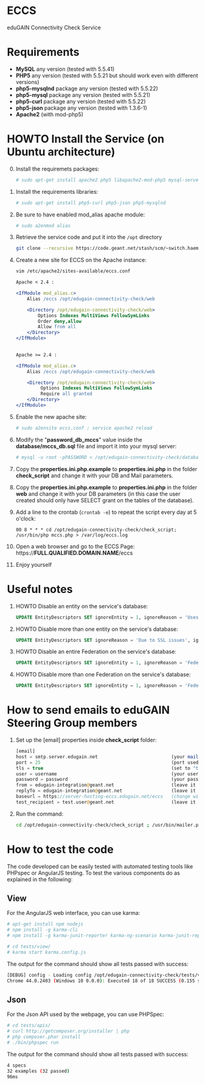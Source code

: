 # ECCS
eduGAIN Connectivity Check Service

# Requirements

- **MySQL** any version (tested with 5.5.41)
- **PHP5** any version (tested with 5.5.21 but should work even with different versions)
- **php5-mysqlnd** package any version (tested with 5.5.22)
- **php5-mysql** package any version (tested with 5.5.21)
- **php5-curl** package any version (tested with 5.5.22)
- **php5-json** package any version (tested with 1.3.6-1)
- **Apache2** (with mod-php5) 

# HOWTO Install the Service (on Ubuntu architecture)

0. Install the requiremets packages:

   ```sh
   # sudo apt-get install apache2 php5 libapache2-mod-php5 mysql-server
   ```

1. Install the requirements libraries:

   ```sh      
   # sudo apt-get install php5-curl php5-json php5-mysqlnd
   ```

2. Be sure to have enabled mod_alias apache module: 

   ```sh
   # sudo a2enmod alias
   ```

3. Retrieve the service code and put it into the `/opt` directory
        
   ```sh
   git clone --recursive https://code.geant.net/stash/scm/~switch.haemmerle/edugain-connectivity-check.git /opt/edugain-connectivity-check
   ```

4. Create a new site for ECCS on the Apache instance:

   ```apache
   vim /etc/apache2/sites-available/eccs.conf
   
   Apache < 2.4 : 

   <IfModule mod_alias.c>
       Alias /eccs /opt/edugain-connectivity-check/web

       <Directory /opt/edugain-connectivity-check/web>
           Options Indexes MultiViews FollowSymLinks
           Order deny,allow
           Allow from all
       </Directory>
   </IfModule>

     
   Apache >= 2.4 :

   <IfModule mod_alias.c>
       Alias /eccs /opt/edugain-connectivity-check/web

       <Directory /opt/edugain-connectivity-check/web>
            Options Indexes MultiViews FollowSymLinks
            Require all granted
       </Directory>
   </IfModule>
   ```

5. Enable the new apache site:

   ```sh
   # sudo a2ensite eccs.conf ; service apache2 reload
   ```

6. Modify the "**password_db_mccs**" value inside the **database/mccs_db.sql** file and import it into your mysql server:
        
   ```sh
   # mysql -u root -pPASSWORD < /opt/edugain-connectivity-check/database/mccs_db.sql
   ```

7. Copy the **properties.ini.php.example** to **properties.ini.php** in the folder **check_script** and change it with your DB and Mail parameters.

8. Copy the **properties.ini.php.example** to **properties.ini.php** in the folder **web** and change it with your DB parameters (in this case the user created should only have SELECT grant on the tables of the database).

9. Add a line to the crontab (`crontab -e`) to repeat the script every day at 5 o'clock:

   ```cron
   00 8 * * * cd /opt/edugain-connectivity-check/check_script; /usr/bin/php mccs.php > /var/log/eccs.log
   ```
  
10. Open a web browser and go to the ECCS Page: https://**FULL.QUALIFIED.DOMAIN.NAME**/eccs

11. Enjoy yourself

# Useful notes
1. HOWTO Disable an entity on the service's database:

   ```sql
   UPDATE EntityDescriptors SET ignoreEntity = 1, ignoreReason = 'Uses Javascript to redirect', currentResult = NULL, previousResult = NULL WHERE entityID = 'https://idp-test-1.example.org/SSO/saml2/idp';
   ```

2. HOWTO Disable more than one entity on the service's database:

   ```sql
   UPDATE EntityDescriptors SET ignoreReason = 'Due to SSL issues', ignoreEntity = 1, currentResult = NULL, previousResult = NULL WHERE entityID IN ('https://idp-test-1.example.org/idp/shibboleth', 'https://idp-test-2.example.org/idp/shibboleth');
   ```

3. HOWTO Disable an entire Federation on the service's database:

   ```sql
   UPDATE EntityDescriptors SET ignoreEntity = 1, ignoreReason = 'Federation excluded from check', currentResult = NULL, previousResult = NULL WHERE registrationAuthority = 'https://registrationAuthority_1.example.org';
   ```

4. HOWTO Disable more than one Federation on the service's database:

   ```sql
   UPDATE EntityDescriptors SET ignoreEntity = 1, ignoreReason = 'Federation excluded from check', currentResult = NULL, previousResult = NULL WHERE registrationAuthority IN ('https://registrationAuthority_1.example.org', 'http://registrationAuthority_2.example.org/');
   ```

# How to send emails to eduGAIN Steering Group members
1. Set up the [email] properties inside **check_script** folder:

   ```php
   [email]
   host = smtp.server.edugain.net                           (your mail server)
   port = 25                                                (port used to send emails)
   tls = true                                               (set to "true" if you use TLS)
   user = username                                          (your username)
   password = password                                      (your password)
   from = edugain-integration@geant.net                     (leave it as is)
   replyTo = edugain-integration@geant.net                  (leave it as is)
   baseurl = https://server-hosting-eccs.edugain.net/eccs   (change with the correct value)
   test_recipient = test.user@geant.net                     (leave it empty to send email to delegate/deputy)
   ```

2. Run the command:

   ```sh
   cd /opt/edugain-connectivity-check/check_script ; /usr/bin/mailer.php
   ```


# How to test the code
The code developed can be easily tested with automated testing tools like PHPspec or AngularJS testing.
To test the various components do as explained in the following:

## View
For the AngularJS web interface, you can use karma:

```sh
# apt-get install npm nodejs 
# npm install -g karma-cli
# npm install -g karma-junit-reporter karma-ng-scenario karma-junit-reporter karma-phantomjs-launcher karma-coverage karma-chai-as-promised

# cd tests/view/
# karma start karma.config.js
```

The output for the command should show all tests passed with success:

```sh
[DEBUG] config - Loading config /opt/edugain-connectivity-check/tests/view/karma.config.js
Chrome 44.0.2403 (Windows 10 0.0.0): Executed 18 of 18 SUCCESS (0.155 secs / 0.094 secs)
```

## Json
For the Json API used by the webpage, you can use PHPSpec:

```sh
# cd tests/apis/
# curl http://getcomposer.org/installer | php
# php composer.phar install
# ./bin/phpspec run
```

The output for the command should show all tests passed with success:

```sh
4 specs
32 examples (32 passed)
96ms
```
